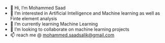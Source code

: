 - 👋 Hi, I’m Mohammed Saad
- 👀 I’m interested in Artificial Intelligence and Machine learning as well as Finte element analysis
- 🌱 I’m currently learning Machine Learning
- 💞️ I’m looking to collaborate on machine learning projects
- 📫 reach me @ mohammed.saadsalik@gmail.com

<!---
mohammedsaadsalilk/mohammedsaadsalilk is a ✨ special ✨ repository because its `README.md` (this file) appears on your GitHub profile.
You can click the Preview link to take a look at your changes.
--->
